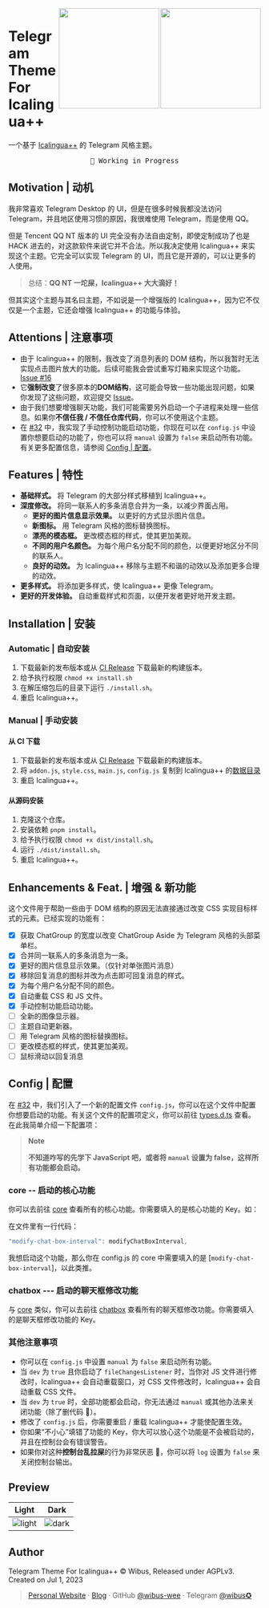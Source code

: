 <div>
  <a href="https://github.com/wibus-wee/icalingua-theme-telegram">
  <img align="right" width="200" src="https://github.com/wibus-wee/icalingua-theme-telegram/assets/62133302/563396b0-9211-409a-9136-74a6f3cad037#gh-light-mode-only" />
  </a>

  <a href="https://github.com/wibus-wee/icalingua-theme-telegram">
  <img align="right" width="200" src="https://github.com/wibus-wee/icalingua-theme-telegram/assets/62133302/115cdb16-88fa-4ba6-9a14-32b9ab669b1b#gh-dark-mode-only" />
  </a>

</div>

# Telegram Theme For Icalingua++

一个基于 [Icalingua++](https://github.com/Icalingua-plus-plus/Icalingua-plus-plus) 的 Telegram 风格主题。

<pre align="center">
🧪 Working in Progress
</pre>

## Motivation | 动机

我非常喜欢 Telegram Desktop 的 UI，但是在很多时候我都没法访问 Telegram，并且地区使用习惯的原因，我很难使用 Telegram，而是使用 QQ。

但是 Tencent QQ NT 版本的 UI 完全没有办法自由定制，即使定制成功了也是 HACK 进去的，对这款软件来说它并不合法。所以我决定使用 Icalingua++ 来实现这个主题。它完全可以实现 Telegram 的 UI，而且它是开源的，可以让更多的人使用。

> 总结：**QQ NT 一坨屎，Icalingua++ 大大滴好！**

但其实这个主题与其名曰主题，不如说是一个增强版的 Icalingua++，因为它不仅仅是一个主题，它还会增强 Icalingua++ 的功能与体验。

## Attentions | 注意事项

- 由于 Icalingua++ 的限制，我改变了消息列表的 DOM 结构，所以我暂时无法实现点击图片放大的功能。后续可能我会尝试重写灯箱来实现这个功能。[Issue #16](https://github.com/wibus-wee/icalingua-theme-telegram/issues/16)
- 它**强制改变**了很多原本的**DOM结构**，这可能会导致一些功能出现问题，如果你发现了这些问题，欢迎提交 [Issue](https://github.com/wibus-wee/icalingua-theme-telegram/issues)。
- 由于我们想要增强聊天功能，我们可能需要另外启动一个子进程来处理一些信息。如果你**不信任我 / 不信任仓库代码**，你可以不使用这个主题。
- 在 [#32](https://github.com/wibus-wee/icalingua-theme-telegram/pull/32) 中，我实现了手动控制功能启动功能，你现在可以在 `config.js` 中设置你想要启动的功能了，你也可以将 `manual` 设置为 `false` 来启动所有功能。有关更多配置信息，请参阅 [Config | 配置](#config--配置)。

## Features | 特性

- **基础样式。** 将 Telegram 的大部分样式移植到 Icalingua++。
- **深度修改。** 将同一联系人的多条消息合并为一条，以减少界面占用。
  - **更好的图片信息显示效果。** 以更好的方式显示图片信息。
  - **新图标。** 用 Telegram 风格的图标替换图标。
  - **漂亮的模态框。** 更改模态框的样式，使其更加美观。
  - **不同的用户名颜色。** 为每个用户名分配不同的颜色，以便更好地区分不同的联系人。
  - **良好的动效。** 为 Icalingua++ 移除与主题不和谐的动效以及添加更多合理的动效。
- **更多样式。** 将添加更多样式，使 Icalingua++ 更像 Telegram。
- **更好的开发体验。** 自动重载样式和页面，以便开发者更好地开发主题。

## Installation | 安装

### Automatic | 自动安装

1. 下载最新的发布版本或从 [CI Release](https://github.com/wibus-wee/icalingua-theme-telegram/releases) 下载最新的构建版本。
2. 给予执行权限 `chmod +x install.sh`
3. 在解压缩包后的目录下运行 `./install.sh`。
4. 重启 Icalingua++。

### Manual | 手动安装

#### 从 CI 下载

1. 下载最新的发布版本或从 [CI Release](https://github.com/wibus-wee/icalingua-theme-telegram/releases) 下载最新的构建版本。
2. 将 `addon.js`, `style.css`, `main.js`, `config.js` 复制到 Icalingua++ 的[数据目录](https://github.com/Icalingua-plus-plus/Icalingua-plus-plus#%E9%BB%98%E8%AE%A4%E6%95%B0%E6%8D%AE%E7%9B%AE%E5%BD%95)
3. 重启 Icalingua++。

#### 从源码安装

1. 克隆这个仓库。
2. 安装依赖 `pnpm install`。
3. 给予执行权限 `chmod +x dist/install.sh`。
4. 运行 `./dist/install.sh`。
5. 重启 Icalingua++。

## Enhancements & Feat. | 增强 & 新功能

这个文件用于帮助一些由于 DOM 结构的原因无法直接通过改变 CSS 实现目标样式的元素。已经实现的功能有：

- [x] 获取 ChatGroup 的宽度以改变 ChatGroup Aside 为 Telegram 风格的头部菜单栏。
- [x] 合并同一联系人的多条消息为一条。
- [x] 更好的图片信息显示效果。（仅针对单张图片消息）
- [x] 移除回复消息的图标并改为点击即可回复消息的样式。
- [x] 为每个用户名分配不同的颜色。
- [x] 自动重载 CSS 和 JS 文件。
- [x] 手动控制功能启动功能。
- [ ] 全新的图像显示器。
- [ ] 主题自动更新器。
- [ ] 用 Telegram 风格的图标替换图标。
- [ ] 更改模态框的样式，使其更加美观。
- [ ] 鼠标滑动以回复消息

## Config | 配置

在 [#32](https://github.com/wibus-wee/icalingua-theme-telegram/pull/32) 中，我们引入了一个新的配置文件 `config.js`，你可以在这个文件中配置你想要启动的功能。有关这个文件的配置项定义，你可以前往 [types.d.ts](./types.d.ts) 查看。在此我简单介绍一下配置项：

> **Note**
>
> **不知道咋写的先学下 JavaScript 吧，或者将 `manual` 设置为 false，这样所有功能都会启动。**

### core -- 启动的核心功能

你可以去前往 [core](./src/core//index.ts) 查看所有的核心功能。你需要填入的是核心功能的 Key。如：

在文件里有一行代码：

```ts
"modify-chat-box-interval": modifyChatBoxInterval,
```

我想启动这个功能，那么你在 config.js 的 core 中需要填入的是 [`modify-chat-box-interval`]，以此类推。

### chatbox --- 启动的聊天框修改功能

与 [core](#core----启动的核心功能) 类似，你可以去前往 [chatbox](./src/functions/index.ts) 查看所有的聊天框修改功能。你需要填入的是聊天框修改功能的 Key。

### 其他注意事项

- 你可以在 `config.js` 中设置 `manual` 为 `false` 来启动所有功能。
- 当 `dev` 为 `true` 且你启动了 `fileChangesListener` 时，当你对 JS 文件进行修改时，Icalingua++ 会自动重载窗口，对 CSS 文件修改时，Icalingua++ 会自动重载 CSS 文件。
- 当 `dev` 为 `true` 时，全部功能都会启动，你无法通过 `manual` 或其他办法来关闭功能（除了删代码 🙂）。
- 修改了 `config.js` 后，你需要重启 / 重载 Icalingua++ 才能使配置生效。
- 你如果“不小心”填错了功能的 Key，你大可以放心这个功能是不会被启动的，并且在控制台会有错误警告。
- 如果你对这种**控制台乱拉屎**的行为非常厌恶 🤬，你可以将 `log` 设置为 `false` 来关闭控制台输出。

## Preview

|Light|Dark|
|---|---|
|<img alt="light" src="https://github.com/wibus-wee/icalingua-theme-telegram/assets/62133302/841d7e5e-5e82-4373-9983-f61903879c86">|<img  alt="dark" src="https://github.com/wibus-wee/icalingua-theme-telegram/assets/62133302/e07826bd-99a8-49fb-96b6-c7dad19cf16e">|

## Author

Telegram Theme For Icalingua++ © Wibus, Released under AGPLv3. Created on Jul 1, 2023

> [Personal Website](http://wibus.ren/) · [Blog](https://blog.wibus.ren/) · GitHub [@wibus-wee](https://github.com/wibus-wee/) · Telegram [@wibus✪](https://t.me/wibus_wee)
